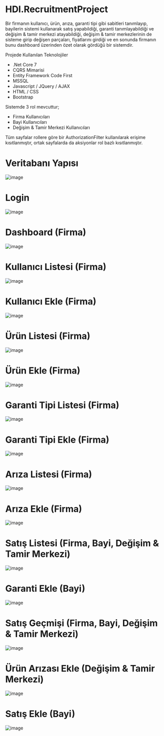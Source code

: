 # HDI.RecruitmentProject
Bir firmanın kullanıcı, ürün, arıza, garanti tipi gibi sabitleri tanımlayıp, bayilerin sistemi kullanarak satış yapabildiği, garanti tanımlayabildiği ve değişim & tamir merkezi atayabildiği, değişim & tamir merkezlerinin de sisteme girip değişen parçaları, fiyatlarını girdiği ve en sonunda firmanın bunu dashboard üzerinden özet olarak gördüğü bir sistemdir.

Projede Kullanılan Teknolojiler
- .Net Core 7
- CQRS Mimarisi
- Entity Framework Code First
- MSSQL
- Javascript / JQuery / AJAX
- HTML / CSS
- Bootstrap

Sistemde 3 rol mevcuttur;
- Firma Kullanıcıları
- Bayi Kullanıcıları
- Değişim & Tamir Merkezi Kullanıcıları

Tüm sayfalar rollere göre bir AuthorizationFilter kullanılarak erişime kısıtlanmıştır, ortak sayfalarda da aksiyonlar rol bazlı kısıtlanmıştır.

# Veritabanı Yapısı
![image](https://github.com/berkeelm/HDI.RecruitmentProject/assets/48200058/ef2bd1a3-b096-4495-81de-3a196a5633c1)


# Login
![image](https://github.com/berkeelm/HDI.RecruitmentProject/assets/48200058/654dfafb-51be-47cd-bac2-9dd7c79d2ebc)

# Dashboard (Firma)
![image](https://github.com/berkeelm/HDI.RecruitmentProject/assets/48200058/da5d40f4-c11c-4bc2-8c77-7a288addd23d)

# Kullanıcı Listesi (Firma)
![image](https://github.com/berkeelm/HDI.RecruitmentProject/assets/48200058/14315fb7-b4fc-463e-99bf-e9b709d9c572)

# Kullanıcı Ekle (Firma)
![image](https://github.com/berkeelm/HDI.RecruitmentProject/assets/48200058/eafc6b2a-d238-4d91-9fd7-14638a255991)

# Ürün Listesi (Firma)
![image](https://github.com/berkeelm/HDI.RecruitmentProject/assets/48200058/7c24840a-9422-4dcc-a9bb-37d3cfa6f6aa)

# Ürün Ekle (Firma)
![image](https://github.com/berkeelm/HDI.RecruitmentProject/assets/48200058/f74448c2-3e29-404f-9e56-47b8531f7187)

# Garanti Tipi Listesi (Firma)
![image](https://github.com/berkeelm/HDI.RecruitmentProject/assets/48200058/bd0c7c8f-2e41-455b-92f1-4e9fcb882403)

# Garanti Tipi Ekle (Firma)
![image](https://github.com/berkeelm/HDI.RecruitmentProject/assets/48200058/f3e78645-1156-4370-9533-904ae4cd8d4d)

# Arıza Listesi (Firma)
![image](https://github.com/berkeelm/HDI.RecruitmentProject/assets/48200058/5618f875-de8c-431b-a91b-35360d1496e3)

# Arıza Ekle (Firma)
![image](https://github.com/berkeelm/HDI.RecruitmentProject/assets/48200058/62929cef-1399-46d6-b77f-45b3dc836352)

# Satış Listesi (Firma, Bayi, Değişim & Tamir Merkezi)
![image](https://github.com/berkeelm/HDI.RecruitmentProject/assets/48200058/a21c1e59-b2f3-409f-9fda-ef3b9712bc1d)

# Garanti Ekle (Bayi)
![image](https://github.com/berkeelm/HDI.RecruitmentProject/assets/48200058/59ca9118-3180-4f59-92e8-b32f7fbb4749)

# Satış Geçmişi (Firma, Bayi, Değişim & Tamir Merkezi)
![image](https://github.com/berkeelm/HDI.RecruitmentProject/assets/48200058/62958e73-9f57-4a39-996c-4a1e27504551)

# Ürün Arızası Ekle (Değişim & Tamir Merkezi)
![image](https://github.com/berkeelm/HDI.RecruitmentProject/assets/48200058/99b978a2-2138-4603-bd41-76b83cd72cce)

# Satış Ekle (Bayi)
![image](https://github.com/berkeelm/HDI.RecruitmentProject/assets/48200058/4764a786-d75c-483a-9990-9cef9502c18d)
